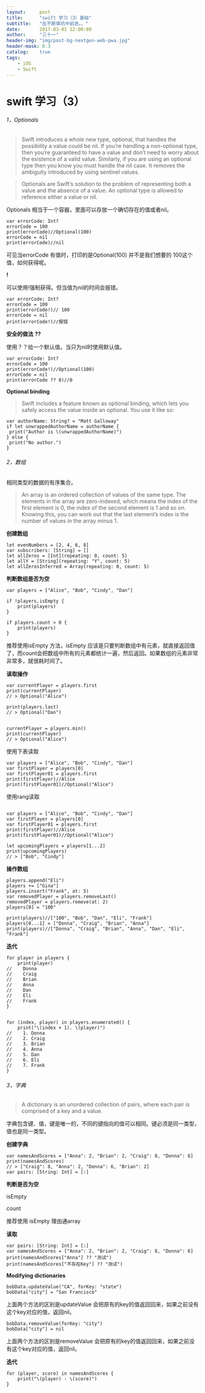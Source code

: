 ```yaml
---
layout:     post
title:      "swift 学习（3）基础"
subtitle:   "在不断填坑中前进。。"
date:       2017-03-01 12:00:00
author:     "三十一"
header-img: "img/post-bg-nextgen-web-pwa.jpg"
header-mask: 0.3
catalog:    true
tags:
    - iOS
    - Swift
---
```

# swift 学习（3）

###### 1，Optionals

> Swift introduces a whole new type, optional, that handles the possibility a value could be nil. If you’re handling a non-optional type, then you’re guaranteed to have a value and don’t need to worry about the existence of a valid value. Similarly, if you are using an optional type then you know you must handle the nil case. It removes the ambiguity introduced by using sentinel values.
   
> Optionals are Swift’s solution to the problem of representing both a value and the absence of a value. An optional type is allowed to reference either a value or nil.

Optionals 相当于一个容器，里面可以存放一个确切存在的值或者nil。

```
var errorCode: Int?
errorCode = 100
print(errorCode)//Optional(100)
errorCode = nil
print(errorCode)//nil
```

可见当errorCode 有值时，打印的是Optional(100) 并不是我们想要的 100这个值，如何获得呢。

 **!**
 
 可以使用!强制获得。但当值为nil的时间会报错。
 
 ```
 var errorCode: Int?
errorCode = 100
print(errorCode!)// 100
errorCode = nil
print(errorCode!)//报错
 ```
**安全的做法**
 **??**
 
 使用？？给一个默认值。当只为nil时使用默认值。
 
 ```
 var errorCode: Int?
errorCode = 100
print(errorCode!)//Optional(100)
errorCode = nil
print(errorCode ?? 0)//0
 ```
 
 **Optional binding**
 
> Swift includes a feature known as optional binding, which lets you safely access the value inside an optional. You use it like so:

 ```
 var authorName: String? = "Matt Galloway"
 if let unwrappedAuthorName = authorName {  print("Author is \(unwrappedAuthorName)")} else {  print("No author.")}
 ```
 
###### 2，数组

相同类型的数据的有序集合。
> An array is an ordered collection of values of the same type. The elements in the array are zero-indexed, which means the index of the first element is 0, the index of the second element is 1 and so on. Knowing this, you can work out that the last element’s index is the number of values in the array minus 1.

**创建数组**

```
let evenNumbers = [2, 4, 6, 8]
var subscribers: [String] = []
let allZeros = [Int](repeating: 0, count: 5)
let allY = [String](repeating: "Y", count: 5)
let allZerosInferred = Array(repeating: 0, count: 5)
```
**判断数组是否为空**

```
var players = ["Alice", "Bob", "Cindy", "Dan"]

if !players.isEmpty {
    print(players)
}

if players.count > 0 {
    print(players)
}

```
推荐使用isEmpty 方法，isEmpty 应该是只要判断数组中有元素，就直接返回值了，而count会把数组中所有的元素都统计一遍，然后返回。如果数组的元素非常非常多，就很耗时间了。


**读取操作**



```
var currentPlayer = players.first
print(currentPlayer)// > Optional("Alice")

print(players.last)// > Optional("Dan")


currentPlayer = players.min()print(currentPlayer)// > Optional("Alice")
```

使用下表读取

```
var players = ["Alice", "Bob", "Cindy", "Dan"]
var firstPlayer = players[0]
var firstPlayer01 = players.first
print(firstPlayer)//Alice
print(firstPlayer01)//Optional("Alice")

```

使用rang读取

```

var players = ["Alice", "Bob", "Cindy", "Dan"]
var firstPlayer = players[0]
var firstPlayer01 = players.first
print(firstPlayer)//Alice
print(firstPlayer01)//Optional("Alice")

let upcomingPlayers = players[1...2]
print(upcomingPlayers)
// > ["Bob", "Cindy"]
```


**操作数组**

```
players.append("Eli")
players += ["Gina"]
players.insert("Frank", at: 5)
var removedPlayer = players.removeLast()
removedPlayer = players.remove(at: 2)
players[0] = "100"

print(players)//["100", "Bob", "Dan", "Eli", "Frank"]
players[0...1] = ["Donna", "Craig", "Brian", "Anna"]
print(players)//["Donna", "Craig", "Brian", "Anna", "Dan", "Eli", "Frank"]
```

**迭代**

```
for player in players {
    print(player)
//    Donna
//    Craig
//    Brian
//    Anna
//    Dan
//    Eli
//    Frank
}


for (index, player) in players.enumerated() {
    print("\(index + 1). \(player)")
//    1. Donna
//    2. Craig
//    3. Brian
//    4. Anna
//    5. Dan
//    6. Eli
//    7. Frank
}
```

###### 3，字典

> A dictionary is an unordered collection of pairs, where each pair is comprised of a key and a value.

字典包含键、值，键是唯一的，不同的键指向的值可以相同。键必须是同一类型，值也是同一类型。

**创建字典**

```
var namesAndScores = ["Anna": 2, "Brian": 2, "Craig": 8, "Donna": 6]print(namesAndScores)// > ["Craig": 8, "Anna": 2, "Donna": 6, "Brian": 2]
var pairs: [String: Int] = [:]
```

**判断是否为空**

isEmpty

count

推荐使用  isEmpty 理由通array

**读取**

```
var pairs: [String: Int] = [:]
var namesAndScores = ["Anna": 2, "Brian": 2, "Craig": 8, "Donna": 6]
print(namesAndScores["Anna"] ?? "测试")
print(namesAndScores["不存在Key"] ?? "测试")
```

**Modifying dictionaries**

```
bobData.updateValue("CA", forKey: "state")
bobData["city"] = "San Francisco"
```

上面两个方法的区别是updateValue 会把原有的key的值返回回来，如果之前没有这个key对应的值，返回nil。

```
bobData.removeValue(forKey: "city")
bobData["city"] = nil
```
上面两个方法的区别是removeValue 会把原有的key的值返回回来，如果之前没有这个key对应的值，返回nil。

**迭代**

```
for (player, score) in namesAndScores {
    print("\(player) - \(score)")
}
```

